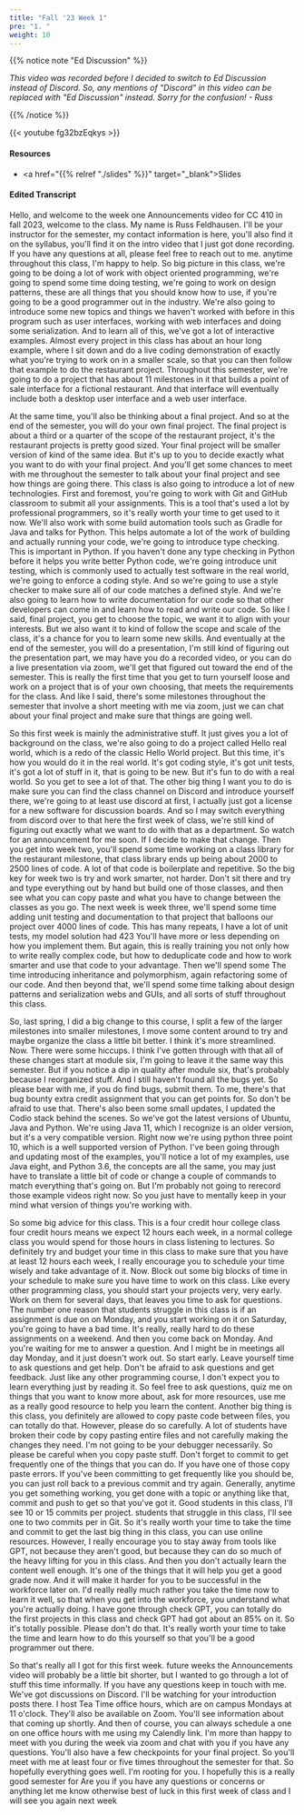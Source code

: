 ```yaml
---
title: "Fall '23 Week 1"
pre: "1. "
weight: 10
---
```


{{% notice note "Ed Discussion" %}}

_This video was recorded before I decided to switch to Ed Discussion instead of Discord. So, any mentions of "Discord" in this video can be replaced with "Ed Discussion" instead. Sorry for the confusion! - Russ_

{{% /notice %}}

{{< youtube fg32bzEqkys   >}}

#### Resources

* <a href="{{% relref "./slides" %}}" target="_blank">Slides</a>

#### Edited Transcript

Hello, and welcome to the week one Announcements video for CC 410 in fall 2023, welcome to the class. My name is Russ Feldhausen. I'll be your instructor for the semester, my contact information is here, you'll also find it on the syllabus, you'll find it on the intro video that I just got done recording. If you have any questions at all, please feel free to reach out to me. anytime throughout this class, I'm happy to help. So big picture in this class, we're going to be doing a lot of work with object oriented programming, we're going to spend some time doing testing, we're going to work on design patterns, these are all things that you should know how to use, if you're going to be a good programmer out in the industry. We're also going to introduce some new topics and things we haven't worked with before in this program such as user interfaces, working with web interfaces and doing some serialization. And to learn all of this, we've got a lot of interactive examples. Almost every project in this class has about an hour long example, where I sit down and do a live coding demonstration of exactly what you're trying to work on in a smaller scale, so that you can then follow that example to do the restaurant project. Throughout this semester, we're going to do a project that has about 11 milestones in it that builds a point of sale interface for a fictional restaurant. And that interface will eventually include both a desktop user interface and a web user interface. 

At the same time, you'll also be thinking about a final project. And so at the end of the semester, you will do your own final project. The final project is about a third or a quarter of the scope of the restaurant project, it's the restaurant projects is pretty good sized. Your final project will be smaller version of kind of the same idea. But it's up to you to decide exactly what you want to do with your final project. And you'll get some chances to meet with me throughout the semester to talk about your final project and see how things are going there. This class is also going to introduce a lot of new technologies. First and foremost, you're going to work with Git and GitHub classroom to submit all your assignments. This is a tool that's used a lot by professional programmers, so it's really worth your time to get used to it now. We'll also work with some build automation tools such as Gradle for Java and talks for Python. This helps automate a lot of the work of building and actually running your code, we're going to introduce type checking. This is important in Python. If you haven't done any type checking in Python before it helps you write better Python code, we're going introduce unit testing, which is commonly used to actually test software in the real world, we're going to enforce a coding style. And so we're going to use a style checker to make sure all of our code matches a defined style. And we're also going to learn how to write documentation for our code so that other developers can come in and learn how to read and write our code. So like I said, final project, you get to choose the topic, we want it to align with your interests. But we also want it to kind of follow the scope and scale of the class, it's a chance for you to learn some new skills. And eventually at the end of the semester, you will do a presentation, I'm still kind of figuring out the presentation part, we may have you do a recorded video, or you can do a live presentation via zoom, we'll get that figured out toward the end of the semester. This is really the first time that you get to turn yourself loose and work on a project that is of your own choosing, that meets the requirements for the class. And like I said, there's some milestones throughout the semester that involve a short meeting with me via zoom, just we can chat about your final project and make sure that things are going well.

So this first week is mainly the administrative stuff. It just gives you a lot of background on the class, we're also going to do a project called Hello real world, which is a redo of the classic Hello World project. But this time, it's how you would do it in the real world. It's got coding style, it's got unit tests, it's got a lot of stuff in it, that is going to be new. But it's fun to do with a real world. So you get to see a lot of that. The other big thing I want you to do is make sure you can find the class channel on Discord and introduce yourself there, we're going to at least use discord at first, I actually just got a license for a new software for discussion boards. And so I may switch everything from discord over to that here the first week of class, we're still kind of figuring out exactly what we want to do with that as a department. So watch for an announcement for me soon. If I decide to make that change. Then you get into week two, you'll spend some time working on a class library for the restaurant milestone, that class library ends up being about 2000 to 2500 lines of code. A lot of that code is boilerplate and repetitive. So the big key for week two is try and work smarter, not harder. Don't sit there and try and type everything out by hand but build one of those classes, and then see what you can copy paste and what you have to change between the classes as you go. The next week is week three, we'll spend some time adding unit testing and documentation to that project that balloons our project over 4000 lines of code. This has many repeats, I have a lot of unit tests, my model solution had 423 You'll have more or less depending on how you implement them. But again, this is really training you not only how to write really complex code, but how to deduplicate code and how to work smarter and use that code to your advantage. Then we'll spend some The time introducing inheritance and polymorphism, again refactoring some of our code. And then beyond that, we'll spend some time talking about design patterns and serialization webs and GUIs, and all sorts of stuff throughout this class. 
 
So, last spring, I did a big change to this course, I split a few of the larger milestones into smaller milestones, I move some content around to try and maybe organize the class a little bit better. I think it's more streamlined. Now. There were some hiccups. I think I've gotten through with that all of these changes start at module six, I'm going to leave it the same way this semester. But if you notice a dip in quality after module six, that's probably because I reorganized stuff. And I still haven't found all the bugs yet. So please bear with me, if you do find bugs, submit them. To me, there's that bug bounty extra credit assignment that you can get points for. So don't be afraid to use that. There's also been some small updates, I updated the Codio stack behind the scenes. So we've got the latest versions of Ubuntu, Java and Python. We're using Java 11, which I recognize is an older version, but it's a very compatible version. Right now we're using python three point 10, which is a well supported version of Python. I've been going through and updating most of the examples, you'll notice a lot of my examples, use Java eight, and Python 3.6, the concepts are all the same, you may just have to translate a little bit of code or change a couple of commands to match everything that's going on. But I'm probably not going to rerecord those example videos right now. So you just have to mentally keep in your mind what version of things you're working with. 
 
So some big advice for this class. This is a four credit hour college class four credit hours means we expect 12 hours each week, in a normal college class you would spend for those hours in class listening to lectures. So definitely try and budget your time in this class to make sure that you have at least 12 hours each week, I really encourage you to schedule your time wisely and take advantage of it. Now. Block out some big blocks of time in your schedule to make sure you have time to work on this class. Like every other programming class, you should start your projects very, very early. Work on them for several days, that leaves you time to ask for questions. The number one reason that students struggle in this class is if an assignment is due on on Monday, and you start working on it on Saturday, you're going to have a bad time. It's really, really hard to do these assignments on a weekend. And then you come back on Monday. And you're waiting for me to answer a question. And I might be in meetings all day Monday, and it just doesn't work out. So start early. Leave yourself time to ask questions and get help. Don't be afraid to ask questions and get feedback. Just like any other programming course, I don't expect you to learn everything just by reading it. So feel free to ask questions, quiz me on things that you want to know more about, ask for more resources, use me as a really good resource to help you learn the content. Another big thing is this class, you definitely are allowed to copy paste code between files, you can totally do that. However, please do so carefully. A lot of students have broken their code by copy pasting entire files and not carefully making the changes they need. I'm not going to be your debugger necessarily. So please be careful when you copy paste stuff. Don't forget to commit to get frequently one of the things that you can do. If you have one of those copy paste errors. If you've been committing to get frequently like you should be, you can just roll back to a previous commit and try again. Generally, anytime you get something working, you get done with a topic or anything like that, commit and push to get so that you've got it. Good students in this class, I'll see 10 or 15 commits per project. students that struggle in this class, I'll see one to two commits per in Git. So it's really worth your time to take the time and commit to get the last big thing in this class, you can use online resources. However, I really encourage you to stay away from tools like GPT, not because they aren't good, but because they can do so much of the heavy lifting for you in this class. And then you don't actually learn the content well enough. It's one of the things that it will help you get a good grade now. And it will make it harder for you to be successful in the workforce later on. I'd really really much rather you take the time now to learn it well, so that when you get into the workforce, you understand what you're actually doing. I have gone through check GPT, you can totally do the first projects in this class and check GPT had got about an 85% on it. So it's totally possible. Please don't do that. It's really worth your time to take the time and learn how to do this yourself so that you'll be a good programmer out there. 
 
So that's really all I got for this first week. future weeks the Announcements video will probably be a little bit shorter, but I wanted to go through a lot of stuff this time informally. If you have any questions keep in touch with me. We've got discussions on Discord. I'll be watching for your introduction posts there. I host Tea Time office hours, which are on campus Mondays at 11 o'clock. They'll also be available on Zoom. You'll see information about that coming up shortly. And then of course, you can always schedule a one on one office hours with me using my Calendly link. I'm more than happy to meet with you during the week via zoom and chat with you if you have any questions. You'll also have a few checkpoints for your final project. So you'll meet with me at least four or five times throughout the semester for that. So hopefully everything goes well. I'm rooting for you. I hopefully this is a really good semester for Are you if you have any questions or concerns or anything let me know otherwise best of luck in this first week of class and I will see you again next week
